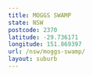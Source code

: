```yaml
---
title: MOGGS SWAMP
state: NSW
postcode: 2370
latitude: -29.736171
longitude: 151.869397
url: /nsw/moggs-swamp/
layout: suburb
---
```

